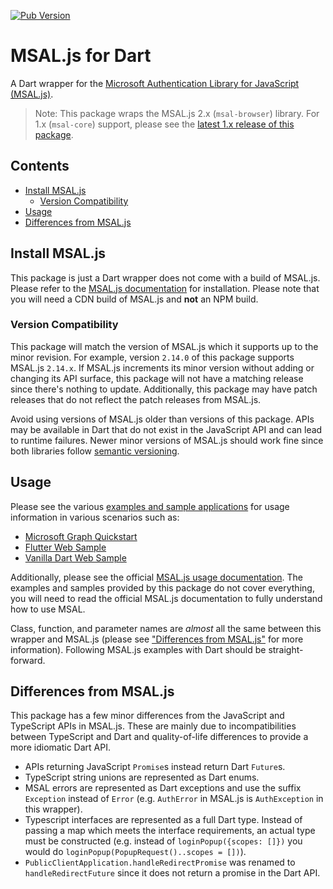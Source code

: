 [![Pub Version](https://img.shields.io/pub/v/msal_js)](https://pub.dev/packages/msal_js)

# MSAL.js for Dart
A Dart wrapper for the [Microsoft Authentication Library for JavaScript (MSAL.js)](https://github.com/AzureAD/microsoft-authentication-library-for-js). 

> Note: This package wraps the MSAL.js 2.x (`msal-browser`) library. For 1.x (`msal-core`) support, please see the [latest 1.x release of this package](https://github.com/Francessco121/msal-js-dart/tree/v1.4.0-nullsafety.0).

## Contents
- [Install MSAL.js](#install-msaljs)
  - [Version Compatibility](#version-compatibility)
- [Usage](#usage)
- [Differences from MSAL.js](#differences-from-msaljs)

## Install MSAL.js
This package is just a Dart wrapper does not come with a build of MSAL.js. Please refer to the [MSAL.js documentation](https://github.com/AzureAD/microsoft-authentication-library-for-js/blob/dev/lib/msal-browser/docs/cdn-usage.md) for installation. Please note that you will need a CDN build of MSAL.js and **not** an NPM build.

### Version Compatibility
This package will match the version of MSAL.js which it supports up to the minor revision. For example, version `2.14.0` of this package supports MSAL.js `2.14.x`. If MSAL.js increments its minor version without adding or changing its API surface, this package will not have a matching release since there's nothing to update. Additionally, this package may have patch releases that do not reflect the patch releases from MSAL.js.

Avoid using versions of MSAL.js older than versions of this package. APIs may be available in Dart that do not exist in the JavaScript API and can lead to runtime failures. Newer minor versions of MSAL.js should work fine since both libraries follow [semantic versioning](https://semver.org/).

## Usage
Please see the various [examples and sample applications](./example) for usage information in various scenarios such as:
- [Microsoft Graph Quickstart](./example/README.md#quickstart-with-microsoft-graph)
- [Flutter Web Sample](./example/flutter_example)
- [Vanilla Dart Web Sample](./example/web_example)

Additionally, please see the official [MSAL.js usage documentation](https://github.com/AzureAD/microsoft-authentication-library-for-js/tree/dev/lib/msal-browser#usage). The examples and samples provided by this package do not cover everything, you will need to read the official MSAL.js documentation to fully understand how to use MSAL.

Class, function, and parameter names are *almost* all the same between this wrapper and MSAL.js (please see ["Differences from MSAL.js"](#differences-from-msaljs) for more information). Following MSAL.js examples with Dart should be straight-forward.

## Differences from MSAL.js
This package has a few minor differences from the JavaScript and TypeScript APIs in MSAL.js. These are mainly due to incompatibilities between TypeScript and Dart and quality-of-life differences to provide a more idiomatic Dart API.

- APIs returning JavaScript `Promise`s instead return Dart `Future`s.
- TypeScript string unions are represented as Dart enums.
- MSAL errors are represented as Dart exceptions and use the suffix `Exception` instead of `Error` (e.g. `AuthError` in MSAL.js is `AuthException` in this wrapper).
- Typescript interfaces are represented as a full Dart type. Instead of passing a map which meets the interface requirements, an actual type must be constructed (e.g. instead of `loginPopup({scopes: []})` you would do `loginPopup(PopupRequest()..scopes = [])`).
- `PublicClientApplication.handleRedirectPromise` was renamed to `handleRedirectFuture` since it does not return a promise in the Dart API.
